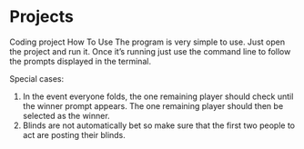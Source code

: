 # Projects
Coding project
How To Use
The program is very simple to use. Just open the project and run it.
Once it’s running just use the command line to follow the prompts displayed in the terminal.

Special cases: 
1.  In the event everyone folds, the one remaining player should check until the winner prompt appears.
  The one remaining player should then be selected as the winner.
2.  Blinds are not automatically bet so make sure that the first two people to act are posting their blinds.
